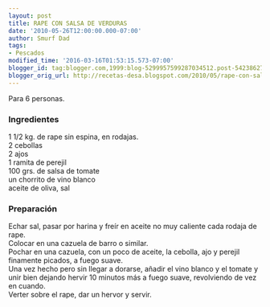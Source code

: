 ```yaml
---
layout: post
title: RAPE CON SALSA DE VERDURAS
date: '2010-05-26T12:00:00.000-07:00'
author: Smurf Dad
tags:
- Pescados
modified_time: '2016-03-16T01:53:15.573-07:00'
blogger_id: tag:blogger.com,1999:blog-5299957599287034512.post-5423862735218365581
blogger_orig_url: http://recetas-desa.blogspot.com/2010/05/rape-con-salsa-de-verduras.html
---
```


Para 6 personas.<br><h3>Ingredientes</h3><p>1 1/2 kg. de rape sin espina, en rodajas.<br/>2 cebollas<br/>2 ajos<br/>1 ramita de perejil<br/>100 grs. de salsa de tomate<br/>un chorrito de vino blanco<br/>aceite de oliva, sal</p><h3>Preparaci&oacute;n</h3><p>Echar sal, pasar por harina y fre&iacute;r en aceite no muy caliente cada rodaja de rape.<br/>Colocar en una cazuela de barro o similar.<br/>Pochar en una cazuela, con un poco de aceite, la cebolla, ajo y perejil finamente picados, a fuego suave.<br/>Una vez hecho pero sin llegar a dorarse, a&ntilde;adir el vino blanco y el tomate y unir bien dejando hervir 10 minutos m&aacute;s a fuego suave, revolviendo de vez en cuando.<br/>Verter sobre el rape, dar un hervor y servir.</p>